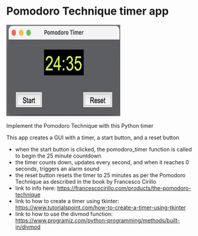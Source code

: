 # Pomodoro Technique timer app
<img 
  src="pomodoro_timer_app_screenshot.png"
  alt="Screenshot of Pomodor Timer App GUI]" 
  width="300" 
  height="240">




Implement the Pomodoro Technique with this Python timer

This app creates a GUI with a timer, a start button, and a reset button
* when the start button is clicked, the pomodoro_timer function is called to begin the 25 minute countdown
* the timer counts down, updates every second, and when it reaches 0 seconds, triggers an alarm sound
* the reset button resets the timer to 25 minutes as per the Pomodoro Technique as described in the book by Francesco Cirillo
* link to info here:  https://francescocirillo.com/products/the-pomodoro-technique
* link to how to create a timer using tkinter: https://www.tutorialspoint.com/how-to-create-a-timer-using-tkinter
* link to how to use the divmod function: https://www.programiz.com/python-programming/methods/built-in/divmod
